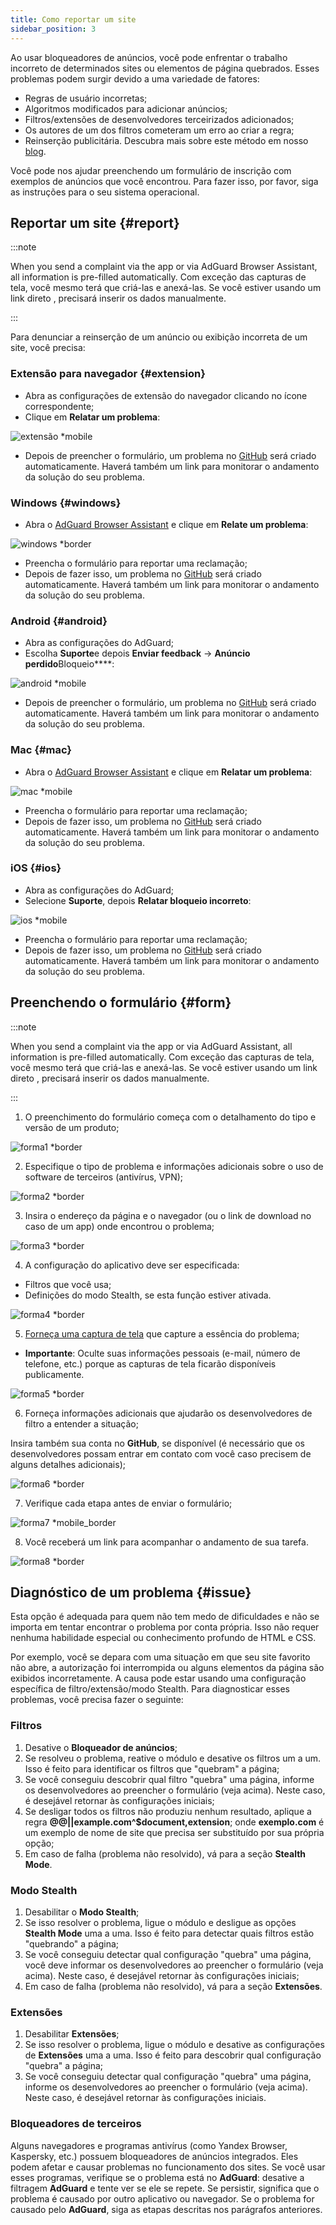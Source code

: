 ```yaml
---
title: Como reportar um site
sidebar_position: 3
---
```



Ao usar bloqueadores de anúncios, você pode enfrentar o trabalho incorreto de determinados sites ou elementos de página quebrados. Esses problemas podem surgir devido a uma variedade de fatores:

* Regras de usuário incorretas;
* Algoritmos modificados para adicionar anúncios;
* Filtros/extensões de desenvolvedores terceirizados adicionados;
* Os autores de um dos filtros cometeram um erro ao criar a regra;
* Reinserção publicitária. Descubra mais sobre este método em nosso [blog](https://adguard.com/blog/ad-reinsertion.html).

Você pode nos ajudar preenchendo um formulário de inscrição com exemplos de anúncios que você encontrou. Para fazer isso, por favor, siga as instruções para o seu sistema operacional.

## Reportar um site {#report}

:::note

When you send a complaint via the app or via AdGuard Browser Assistant, all information is pre-filled automatically. Com exceção das capturas de tela, você mesmo terá que criá-las e anexá-las. Se você estiver usando um link direto [](https://reports.adguard.com/new_issue.html), precisará inserir os dados manualmente.

:::

Para denunciar a reinserção de um anúncio ou exibição incorreta de um site, você precisa:

### Extensão para navegador {#extension}

* Abra as configurações de extensão do navegador clicando no ícone correspondente;
* Clique em **Relatar um problema**:

![extensão *mobile](https://cdn.adtidy.org/content/Kb/ad_blocker/guides/extension_issue.png)

* Depois de preencher o formulário, um problema no [GitHub](https://github.com/AdguardTeam/AdguardFilters/issues) será criado automaticamente. Haverá também um link para monitorar o andamento da solução do seu problema.

### Windows {#windows}

* Abra o [AdGuard Browser Assistant](/adguard-for-windows/browser-assistant) e clique em **Relate um problema**:

![windows *border](https://cdn.adtidy.org/content/Kb/ad_blocker/guides/browser-assistant.png)

* Preencha o formulário para reportar uma reclamação;
* Depois de fazer isso, um problema no [GitHub](https://github.com/AdguardTeam/AdguardFilters/issues) será criado automaticamente. Haverá também um link para monitorar o andamento da solução do seu problema.

### Android {#android}

* Abra as configurações do AdGuard;
* Escolha **Suporte**e depois **Enviar feedback** → **Anúncio perdido**Bloqueio****:

![android *mobile](https://cdn.adtidy.org/content/Kb/ad_blocker/guides/android.png)

* Depois de preencher o formulário, um problema no [GitHub](https://github.com/AdguardTeam/AdguardFilters/issues) será criado automaticamente. Haverá também um link para monitorar o andamento da solução do seu problema.

### Mac {#mac}

* Abra o [AdGuard Browser Assistant](/adguard-for-mac/browser-assistant) e clique em **Relatar um problema**:

![mac *mobile](https://cdn.adtidy.org/content/kb/ad_blocker/guides/browser-assistant-mac.png)

* Preencha o formulário para reportar uma reclamação;
* Depois de fazer isso, um problema no [GitHub](https://github.com/AdguardTeam/AdguardFilters/issues) será criado automaticamente. Haverá também um link para monitorar o andamento da solução do seu problema.

### iOS {#ios}

* Abra as configurações do AdGuard;
* Selecione **Suporte**, depois **Relatar bloqueio incorreto**:

![ios *mobile](https://cdn.adtidy.org/content/Kb/ad_blocker/guides/ios_issue.png)

* Preencha o formulário para reportar uma reclamação;
* Depois de fazer isso, um problema no [GitHub](https://github.com/AdguardTeam/AdguardFilters/issues) será criado automaticamente. Haverá também um link para monitorar o andamento da solução do seu problema.

## Preenchendo o formulário {#form}

:::note

When you send a complaint via the app or via AdGuard Assistant, all information is pre-filled automatically. Com exceção das capturas de tela, você mesmo terá que criá-las e anexá-las. Se você estiver usando um link direto [](https://reports.adguard.com/en/new_issue.html), precisará inserir os dados manualmente.

:::

1. O preenchimento do formulário começa com o detalhamento do tipo e versão de um produto;

![forma1 *border](https://cdn.adtidy.org/content/Kb/ad_blocker/guides/forma1en.png)

2. Especifique o tipo de problema e informações adicionais sobre o uso de software de terceiros (antivírus, VPN);

![forma2 *border](https://cdn.adtidy.org/content/Kb/ad_blocker/guides/forma2en.png)

3. Insira o endereço da página e o navegador (ou o link de download no caso de um app) onde encontrou o problema;

![forma3 *border](https://cdn.adtidy.org/content/Kb/ad_blocker/guides/forma3en.png)

4. A configuração do aplicativo deve ser especificada:
* Filtros que você usa;
* Definições do modo Stealth, se esta função estiver ativada.

![forma4 *border](https://cdn.adtidy.org/content/kb/ad_blocker/guides/forma4en.png)

5. [Forneça uma captura de tela](../take-screenshot) que capture a essência do problema;

* **Importante**: Oculte suas informações pessoais (e-mail, número de telefone, etc.) porque as capturas de tela ficarão disponíveis publicamente.

![forma5 *border](https://cdn.adtidy.org/content/Kb/ad_blocker/guides/forma5en.png)

6. Forneça informações adicionais que ajudarão os desenvolvedores de filtro a entender a situação;

Insira também sua conta no **GitHub**, se disponível (é necessário que os desenvolvedores possam entrar em contato com você caso precisem de alguns detalhes adicionais);

![forma6 *border](https://cdn.adtidy.org/content/Kb/ad_blocker/guides/forma6en.png)

7. Verifique cada etapa antes de enviar o formulário;

![forma7 *mobile_border](https://cdn.adtidy.org/content/Kb/ad_blocker/guides/forma7en.png)

8. Você receberá um link para acompanhar o andamento de sua tarefa.

![forma8 *border](https://cdn.adtidy.org/content/Kb/ad_blocker/guides/forma8en.png)

## Diagnóstico de um problema {#issue}

Esta opção é adequada para quem não tem medo de dificuldades e não se importa em tentar encontrar o problema por conta própria. Isso não requer nenhuma habilidade especial ou conhecimento profundo de HTML e CSS.

Por exemplo, você se depara com uma situação em que seu site favorito não abre, a autorização foi interrompida ou alguns elementos da página são exibidos incorretamente. A causa pode estar usando uma configuração específica de filtro/extensão/modo Stealth. Para diagnosticar esses problemas, você precisa fazer o seguinte:

### **Filtros**

1. Desative o **Bloqueador de anúncios**;
2. Se resolveu o problema, reative o módulo e desative os filtros um a um. Isso é feito para identificar os filtros que "quebram" a página;
3. Se você conseguiu descobrir qual filtro "quebra" uma página, informe os desenvolvedores ao preencher o formulário (veja acima). Neste caso, é desejável retornar às configurações iniciais;
4. Se desligar todos os filtros não produziu nenhum resultado, aplique a regra **@@||example.com^$document,extension**; onde **exemplo.com** é um exemplo de nome de site que precisa ser substituído por sua própria opção;
5. Em caso de falha (problema não resolvido), vá para a seção **Stealth Mode**.

### **Modo Stealth**

1. Desabilitar o **Modo Stealth**;
2. Se isso resolver o problema, ligue o módulo e desligue as opções **Stealth Mode** uma a uma. Isso é feito para detectar quais filtros estão "quebrando" a página;
3. Se você conseguiu detectar qual configuração "quebra" uma página, você deve informar os desenvolvedores ao preencher o formulário (veja acima). Neste caso, é desejável retornar às configurações iniciais;
4. Em caso de falha (problema não resolvido), vá para a seção **Extensões**.

### **Extensões**

1. Desabilitar **Extensões**;
2. Se isso resolver o problema, ligue o módulo e desative as configurações de **Extensões** uma a uma. Isso é feito para descobrir qual configuração "quebra" a página;
3. Se você conseguiu detectar qual configuração "quebra" uma página, informe os desenvolvedores ao preencher o formulário (veja acima). Neste caso, é desejável retornar às configurações iniciais.

### **Bloqueadores de terceiros**
Alguns navegadores e programas antivírus (como Yandex Browser, Kaspersky, etc.) possuem bloqueadores de anúncios integrados. Eles podem afetar e causar problemas no funcionamento dos sites. Se você usar esses programas, verifique se o problema está no **AdGuard**: desative a filtragem **AdGuard** e tente ver se ele se repete. Se persistir, significa que o problema é causado por outro aplicativo ou navegador. Se o problema for causado pelo **AdGuard**, siga as etapas descritas nos parágrafos anteriores.
